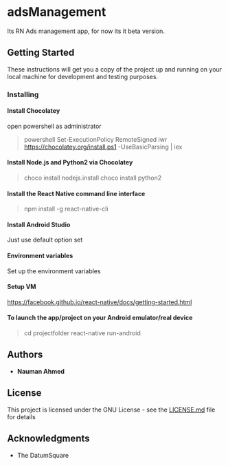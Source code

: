 # adsManagement

Its RN Ads management app, for now its it beta version.

## Getting Started

These instructions will get you a copy of the project up and running on your local machine for development and testing purposes. 

### Installing

#### Install Chocolatey

open powershell as administrator
>powershell Set-ExecutionPolicy RemoteSigned
>iwr https://chocolatey.org/install.ps1 -UseBasicParsing | iex

#### Install Node.js and Python2 via Chocolatey

>choco install nodejs.install 
>choco install python2

#### Install the React Native command line interface

>npm install -g react-native-cli 

#### Install Android Studio
Just use default option set 

#### Environment variables
Set up the environment variables

#### Setup VM
https://facebook.github.io/react-native/docs/getting-started.html

#### To launch the app/project on your Android emulator/real device 

>cd projectfolder
>react-native run-android


## Authors

* **Nauman Ahmed** 

## License

This project is licensed under the GNU License - see the [LICENSE.md](LICENSE.md) file for details

## Acknowledgments

* The DatumSquare

